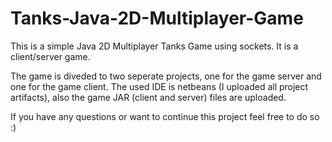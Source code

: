 # Tanks-Java-2D-Multiplayer-Game

This is a simple Java 2D Multiplayer Tanks Game using sockets. It is a client/server game.

The game is diveded to two seperate projects, one for the game server and one for the game client. The used IDE is netbeans (I uploaded all project artifacts), also the game JAR (client and server) files are uploaded. 

If you have any questions or want to continue this project feel free to do so :)
